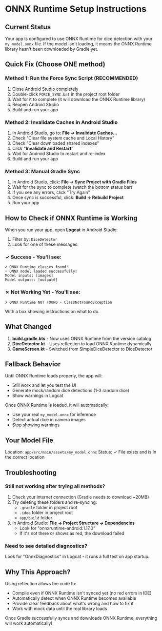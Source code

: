 # ONNX Runtime Setup Instructions

## Current Status
Your app is configured to use ONNX Runtime for dice detection with your `my_model.onnx` file.
If the model isn't loading, it means the ONNX Runtime library hasn't been downloaded by Gradle yet.

## Quick Fix (Choose ONE method)

### Method 1: Run the Force Sync Script (RECOMMENDED)
1. Close Android Studio completely
2. Double-click `FORCE_SYNC.bat` in the project root folder
3. Wait for it to complete (it will download the ONNX Runtime library)
4. Reopen Android Studio
5. Build and run your app

### Method 2: Invalidate Caches in Android Studio
1. In Android Studio, go to: **File → Invalidate Caches...**
2. Check "Clear file system cache and Local History"
3. Check "Clear downloaded shared indexes"
4. Click **"Invalidate and Restart"**
5. Wait for Android Studio to restart and re-index
6. Build and run your app

### Method 3: Manual Gradle Sync
1. In Android Studio, click: **File → Sync Project with Gradle Files**
2. Wait for the sync to complete (watch the bottom status bar)
3. If you see any errors, click "Try Again"
4. Once sync is successful, click: **Build → Rebuild Project**
5. Run your app

## How to Check if ONNX Runtime is Working

When you run your app, open **Logcat** in Android Studio:
1. Filter by: `DiceDetector`
2. Look for one of these messages:

### ✓ Success - You'll see:
```
✓ ONNX Runtime classes found!
✓ ONNX model loaded successfully!
Model inputs: [images]
Model outputs: [output0]
```

### ✗ Not Working Yet - You'll see:
```
✗ ONNX Runtime NOT FOUND - ClassNotFoundException
```
With a box showing instructions on what to do.

## What Changed

1. **build.gradle.kts** - Now uses ONNX Runtime from the version catalog
2. **DiceDetector.kt** - Uses reflection to load ONNX Runtime dynamically
3. **GameScreen.kt** - Switched from SimpleDiceDetector to DiceDetector

## Fallback Behavior

Until ONNX Runtime loads properly, the app will:
- Still work and let you test the UI
- Generate mock/random dice detections (1-3 random dice)
- Show warnings in Logcat

Once ONNX Runtime is loaded, it will automatically:
- Use your real `my_model.onnx` for inference
- Detect actual dice in camera images
- Stop showing warnings

## Your Model File
Location: `app/src/main/assets/my_model.onnx`
Status: ✓ File exists and is in the correct location

## Troubleshooting

### Still not working after trying all methods?
1. Check your internet connection (Gradle needs to download ~20MB)
2. Try deleting these folders and re-syncing:
   - `.gradle` folder in project root
   - `.idea` folder in project root  
   - `app/build` folder
3. In Android Studio: **File → Project Structure → Dependencies**
   - Look for "onnxruntime-android:1.17.0"
   - If it's not there or shows as red, the download failed

### Need to see detailed diagnostics?
Look for "OnnxDiagnostics" in Logcat - it runs a full test on app startup.

## Why This Approach?

Using reflection allows the code to:
- Compile even if ONNX Runtime isn't synced yet (no red errors in IDE)
- Automatically detect when ONNX Runtime becomes available
- Provide clear feedback about what's wrong and how to fix it
- Work with mock data until the real library loads

Once Gradle successfully syncs and downloads ONNX Runtime, everything will work automatically!


